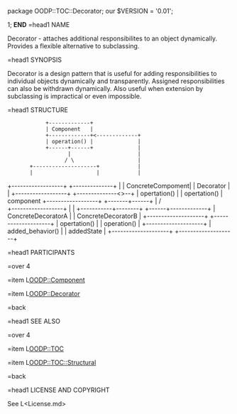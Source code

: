 package OODP::TOC::Decorator;
our $VERSION = '0.01';

1;
__END__
=head1 NAME

Decorator - attaches additional responsibilites to an object dynamically.
Provides a flexible alternative to subclassing.

=head1 SYNOPSIS

Decorator is a design pattern that is useful for adding responsibilities to
individual objects dynamically and transparently.  Assigned responsibilities
can also be withdrawn dynamically. Also useful when extension by subclassing
is impractical or even impossible.

=head1 STRUCTURE

                +-------------+
                | Component   |
                +-------------+<-------------+
                | operation() |              |
                +------+------+              |
                       |                     |
                      / \                    |
           +--------------------+            |
           |                    |            |
  +------------------+    +--------------+   |
  | ConcreteCompoment|    | Decorator    |   |
  +------------------+    +--------------<>--+
  | opertation()     |    | opertation() |   component
  +------------------+    +-------+------+
                                  |
                                 / \
                        +------------------+
                        |                  |
            +-----------+--------+  +------+-------------+
            | ConcreteDecoratorA |  | ConcreteDecoratorB |
            +--------------------+  +--------------------+
            | opertation()       |  | operation()        |
            +--------------------+  | added_behavior()   |
            | addedState         |  +--------------------+
            +--------------------+

=head1 PARTICIPANTS

=over 4

=item L<OODP::Component>

=item L<OODP::Decorator>

=back

=head1 SEE ALSO

=over 4

=item L<OODP::TOC>

=item L<OODP::TOC::Structural>

=back

=head1 LICENSE AND COPYRIGHT

See L<License.md>
